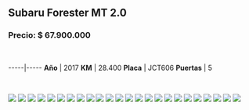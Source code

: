 ## Subaru Forester MT 2.0

### Precio: $ 67.900.000

<p>&nbsp;</p>

-----|-----
**Año** | 2017
**KM** | 28.400
**Placa** | JCT606
**Puertas** | 5


<p>&nbsp;</p>

<img src="images/Subaru Forester MT 2.0 JCT606 - 1.jpeg?raw=true"/>
<img src="images/Subaru Forester MT 2.0 JCT606 - 10.jpeg?raw=true"/>
<img src="images/Subaru Forester MT 2.0 JCT606 - 11.jpeg?raw=true"/>
<img src="images/Subaru Forester MT 2.0 JCT606 - 12.jpeg?raw=true"/>
<img src="images/Subaru Forester MT 2.0 JCT606 - 13.jpeg?raw=true"/>
<img src="images/Subaru Forester MT 2.0 JCT606 - 14.jpeg?raw=true"/>
<img src="images/Subaru Forester MT 2.0 JCT606 - 15.jpeg?raw=true"/>
<img src="images/Subaru Forester MT 2.0 JCT606 - 16.jpeg?raw=true"/>
<img src="images/Subaru Forester MT 2.0 JCT606 - 18.jpeg?raw=true"/>
<img src="images/Subaru Forester MT 2.0 JCT606 - 19.jpeg?raw=true"/>
<img src="images/Subaru Forester MT 2.0 JCT606 - 2.jpeg?raw=true"/>
<img src="images/Subaru Forester MT 2.0 JCT606 - 20.jpeg?raw=true"/>
<img src="images/Subaru Forester MT 2.0 JCT606 - 21.jpeg?raw=true"/>
<img src="images/Subaru Forester MT 2.0 JCT606 - 22.jpeg?raw=true"/>
<img src="images/Subaru Forester MT 2.0 JCT606 - 23.jpeg?raw=true"/>
<img src="images/Subaru Forester MT 2.0 JCT606 - 24.jpeg?raw=true"/>
<img src="images/Subaru Forester MT 2.0 JCT606 - 3.jpeg?raw=true"/>
<img src="images/Subaru Forester MT 2.0 JCT606 - 4.jpeg?raw=true"/>
<img src="images/Subaru Forester MT 2.0 JCT606 - 5.jpeg?raw=true"/>
<img src="images/Subaru Forester MT 2.0 JCT606 - 6.jpeg?raw=true"/>
<img src="images/Subaru Forester MT 2.0 JCT606 - 7.jpeg?raw=true"/>
<img src="images/Subaru Forester MT 2.0 JCT606 - 8.jpeg?raw=true"/>
<img src="images/Subaru Forester MT 2.0 JCT606 - 9.jpeg?raw=true"/>
<img src="images/Subaru Forester MT 2.0 JCT606.jpeg?raw=true"/>



